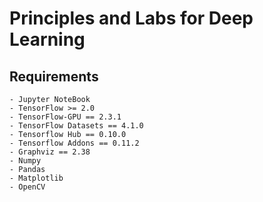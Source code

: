 # Principles and Labs for Deep Learning
## Requirements
    - Jupyter NoteBook
    - TensorFlow >= 2.0
    - TensorFlow-GPU == 2.3.1
    - TensorFlow Datasets == 4.1.0
    - Tensorflow Hub == 0.10.0
    - Tensorflow Addons == 0.11.2
    - Graphviz == 2.38 
    - Numpy
    - Pandas
    - Matplotlib
    - OpenCV

